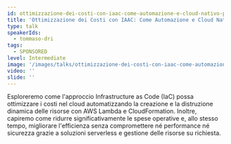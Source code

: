 ```yaml
---
id: ottimizzazione-dei-costi-con-iaac-come-automazione-e-cloud-nativo-possono-fare-la-differenza
title: 'Ottimizzazione dei Costi con IAAC: Come Automazione e Cloud Nativo Possono Fare la Differenza'
type: talk
speakerIds:
  - tommaso-dri
tags:
  - SPONSORED
level: Intermediate
image: '/images/talks/ottimizzazione-dei-costi-con-iaac-come-automazione-e-cloud-nativo-possono-fare-la-differenza.webp'
video: ''
slide: ''
---
```


Esploreremo come l'approccio Infrastructure as Code (IaC) possa ottimizzare i costi nel cloud automatizzando la creazione e la distruzione dinamica delle risorse con AWS Lambda e CloudFormation. Inoltre, capiremo come ridurre significativamente le spese operative e, allo stesso tempo, migliorare l'efficienza senza compromettere né performance né sicurezza grazie a soluzioni serverless e gestione delle risorse su richiesta.
